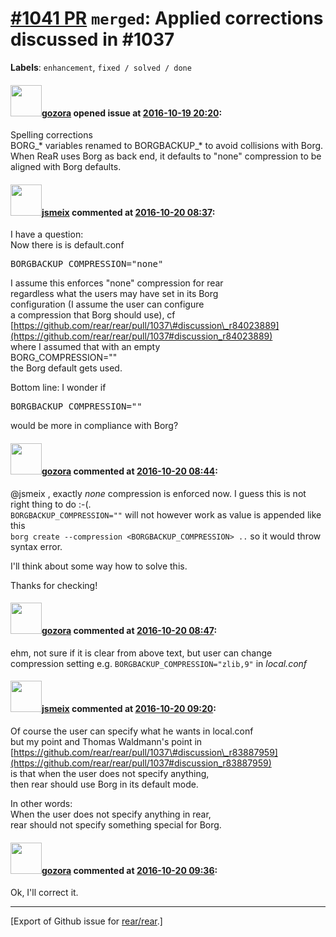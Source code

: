[\#1041 PR](https://github.com/rear/rear/pull/1041) `merged`: Applied corrections discussed in \#1037
=====================================================================================================

**Labels**: `enhancement`, `fixed / solved / done`

#### <img src="https://avatars.githubusercontent.com/u/12116358?u=1c5ba9dcee5ca3082f03029a7fbe647efd30eb49&v=4" width="50">[gozora](https://github.com/gozora) opened issue at [2016-10-19 20:20](https://github.com/rear/rear/pull/1041):

Spelling corrections  
BORG\_\* variables renamed to BORGBACKUP\_\* to avoid collisions with
Borg.  
When ReaR uses Borg as back end, it defaults to "none" compression to be
aligned with Borg defaults.

#### <img src="https://avatars.githubusercontent.com/u/1788608?u=925fc54e2ce01551392622446ece427f51e2f0ce&v=4" width="50">[jsmeix](https://github.com/jsmeix) commented at [2016-10-20 08:37](https://github.com/rear/rear/pull/1041#issuecomment-255044134):

I have a question:  
Now there is is default.conf

<pre>
BORGBACKUP_COMPRESSION="none"
</pre>

I assume this enforces "none" compression for rear  
regardless what the users may have set in its Borg  
configuration (I assume the user can configure  
a compression that Borg should use), cf  
[https://github.com/rear/rear/pull/1037\#discussion\_r84023889](https://github.com/rear/rear/pull/1037#discussion_r84023889)  
where I assumed that with an empty  
BORG\_COMPRESSION=""  
the Borg default gets used.

Bottom line: I wonder if

<pre>
BORGBACKUP_COMPRESSION=""
</pre>

would be more in compliance with Borg?

#### <img src="https://avatars.githubusercontent.com/u/12116358?u=1c5ba9dcee5ca3082f03029a7fbe647efd30eb49&v=4" width="50">[gozora](https://github.com/gozora) commented at [2016-10-20 08:44](https://github.com/rear/rear/pull/1041#issuecomment-255045613):

@jsmeix , exactly *none* compression is enforced now. I guess this is
not right thing to do :-(.  
`BORGBACKUP_COMPRESSION=""` will not however work as value is appended
like this  
`borg create --compression <BORGBACKUP_COMPRESSION> ..` so it would
throw syntax error.

I'll think about some way how to solve this.

Thanks for checking!

#### <img src="https://avatars.githubusercontent.com/u/12116358?u=1c5ba9dcee5ca3082f03029a7fbe647efd30eb49&v=4" width="50">[gozora](https://github.com/gozora) commented at [2016-10-20 08:47](https://github.com/rear/rear/pull/1041#issuecomment-255046285):

ehm, not sure if it is clear from above text, but user can change
compression setting e.g. `BORGBACKUP_COMPRESSION="zlib,9"` in
*local.conf*

#### <img src="https://avatars.githubusercontent.com/u/1788608?u=925fc54e2ce01551392622446ece427f51e2f0ce&v=4" width="50">[jsmeix](https://github.com/jsmeix) commented at [2016-10-20 09:20](https://github.com/rear/rear/pull/1041#issuecomment-255053934):

Of course the user can specify what he wants in local.conf  
but my point and Thomas Waldmann's point in  
[https://github.com/rear/rear/pull/1037\#discussion\_r83887959](https://github.com/rear/rear/pull/1037#discussion_r83887959)  
is that when the user does not specify anything,  
then rear should use Borg in its default mode.

In other words:  
When the user does not specify anything in rear,  
rear should not specify something special for Borg.

#### <img src="https://avatars.githubusercontent.com/u/12116358?u=1c5ba9dcee5ca3082f03029a7fbe647efd30eb49&v=4" width="50">[gozora](https://github.com/gozora) commented at [2016-10-20 09:36](https://github.com/rear/rear/pull/1041#issuecomment-255057713):

Ok, I'll correct it.

------------------------------------------------------------------------

\[Export of Github issue for
[rear/rear](https://github.com/rear/rear).\]
